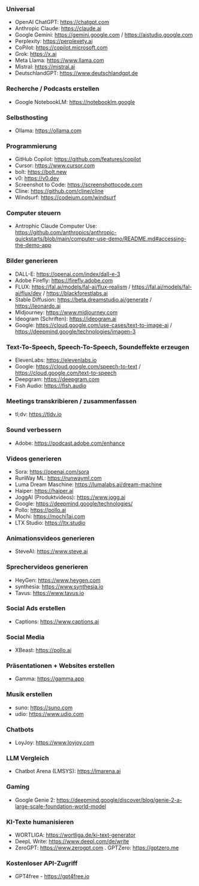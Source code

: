 ### Universal
- OpenAI ChatGPT: https://chatgpt.com
- Anthropic Claude: https://claude.ai
- Google Gemini: https://gemini.google.com / https://aistudio.google.com
- Perplexity: https://perplexety.ai
- CoPilot: https://copilot.microsoft.com
- Grok: https://x.ai
- Meta Llama: https://www.llama.com
- Mistral: https://mistral.ai
- DeutschlandGPT: https://www.deutschlandgpt.de

### Recherche / Podcasts erstellen
- Google NotebookLM: https://notebooklm.google

### Selbsthosting
- Ollama: https://ollama.com

### Programmierung
- GitHub Copilot: https://github.com/features/copilot
- Cursor: https://www.cursor.com
- bolt: https://bolt.new
- v0: https://v0.dev
- Screenshot to Code: https://screenshottocode.com
- Cline: https://github.com/cline/cline
- Windsurf: https://codeium.com/windsurf

### Computer steuern
- Antrophic Claude Computer Use: https://github.com/anthropics/anthropic-quickstarts/blob/main/computer-use-demo/README.md#accessing-the-demo-app

### Bilder generieren
- DALL-E: https://openai.com/index/dall-e-3
- Adobe Firefly: https://firefly.adobe.com
- FLUX: https://fal.ai/models/fal-ai/flux-realism / https://fal.ai/models/fal-ai/flux/dev / https://blackforestlabs.ai
- Stable Diffusion: https://beta.dreamstudio.ai/generate / https://leonardo.ai
- Midjourney: https://www.midjourney.com
- Ideogram (Schriften): https://ideogram.ai
- Google: https://cloud.google.com/use-cases/text-to-image-ai / https://deepmind.google/technologies/imagen-3
    
### Text-To-Speech, Speech-To-Speech, Soundeffekte erzeugen
- ElevenLabs: https://elevenlabs.io
- Google: https://cloud.google.com/speech-to-text / https://cloud.google.com/text-to-speech
- Deepgram: https://deepgram.com
- Fish Audio: https://fish.audio
  
### Meetings transkribieren / zusammenfassen
- tl;dv: https://tldv.io

### Sound verbessern
- Adobe: https://podcast.adobe.com/enhance

### Videos generieren
- Sora: https://openai.com/sora
- RunWay ML: https://runwayml.com
- Luma Dream Maschine: https://lumalabs.ai/dream-machine
- Haiper: https://haiper.ai
- JoggAI (Produktvideos): https://www.jogg.ai
- Google: https://deepmind.google/technologies/
- Pollo: https://pollo.ai
- Mochi: https://mochi1ai.com
- LTX Studio: https://ltx.studio
    
### Animationsvideos generieren
- SteveAI: https://www.steve.ai
    
### Sprechervideos generieren
- HeyGen: https://www.heygen.com
- synthesia: https://www.synthesia.io
- Tavus: https://www.tavus.io
    
### Social Ads erstellen
- Captions: https://www.captions.ai

### Social Media
- XBeast: https://pollo.ai
    
### Präsentationen + Websites erstellen
- Gamma: https://gamma.app
    
### Musik erstellen
- suno: https://suno.com
- udio: https://www.udio.com

### Chatbots
- LoyJoy: https://www.loyjoy.com

### LLM Vergleich
- Chatbot Arena (LMSYS): https://lmarena.ai

### Gaming
- Google Genie 2: https://deepmind.google/discover/blog/genie-2-a-large-scale-foundation-world-model

### KI-Texte humanisieren
- WORTLIGA: https://wortliga.de/ki-text-generator
- DeepL Write: https://www.deepl.com/de/write
- ZeroGPT: https://www.zerogpt.com
. GPTZero: https://gptzero.me

### Kostenloser API-Zugriff
- GPT4free - https://gpt4free.io